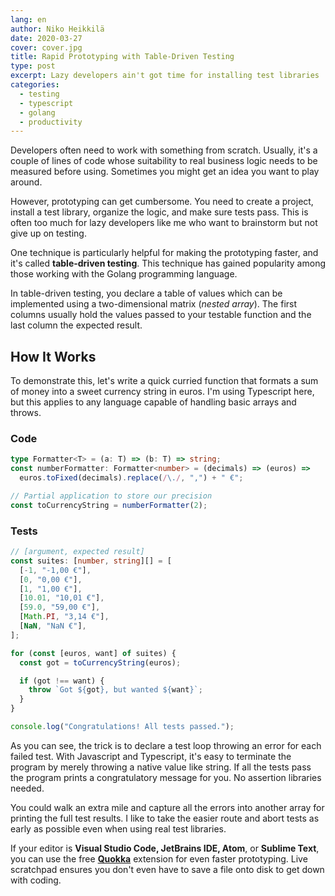 ```yaml
---
lang: en
author: Niko Heikkilä
date: 2020-03-27
cover: cover.jpg
title: Rapid Prototyping with Table-Driven Testing
type: post
excerpt: Lazy developers ain't got time for installing test libraries
categories:
  - testing
  - typescript
  - golang
  - productivity
---
```


Developers often need to work with something from scratch. Usually, it's a couple of lines of code whose suitability to real business logic needs to be measured before using. Sometimes you might get an idea you want to play around.

However, prototyping can get cumbersome. You need to create a project, install a test library, organize the logic, and make sure tests pass. This is often too much for lazy developers like me who want to brainstorm but not give up on testing.

One technique is particularly helpful for making the prototyping faster, and it's called **table-driven testing**. This technique has gained popularity among those working with the Golang programming language.

In table-driven testing, you declare a table of values which can be implemented using a two-dimensional matrix (_nested array_). The first columns usually hold the values passed to your testable function and the last column the expected result.

## How It Works

To demonstrate this, let's write a quick curried function that formats a sum of money into a sweet currency string in euros. I'm using Typescript here, but this applies to any language capable of handling basic arrays and throws.

### **Code**

```ts
type Formatter<T> = (a: T) => (b: T) => string;
const numberFormatter: Formatter<number> = (decimals) => (euros) =>
  euros.toFixed(decimals).replace(/\./, ",") + " €";

// Partial application to store our precision
const toCurrencyString = numberFormatter(2);
```

### **Tests**

```ts
// [argument, expected result]
const suites: [number, string][] = [
  [-1, "-1,00 €"],
  [0, "0,00 €"],
  [1, "1,00 €"],
  [10.01, "10,01 €"],
  [59.0, "59,00 €"],
  [Math.PI, "3,14 €"],
  [NaN, "NaN €"],
];

for (const [euros, want] of suites) {
  const got = toCurrencyString(euros);

  if (got !== want) {
    throw `Got ${got}, but wanted ${want}`;
  }
}

console.log("Congratulations! All tests passed.");
```

As you can see, the trick is to declare a test loop throwing an error for each failed test. With Javascript and Typescript, it's easy to terminate the program by merely throwing a native value like string. If all the tests pass the program prints a congratulatory message for you. No assertion libraries needed.

You could walk an extra mile and capture all the errors into another array for printing the full test results. I like to take the easier route and abort tests as early as possible even when using real test libraries.

If your editor is **Visual Studio Code, JetBrains IDE, Atom**, or **Sublime Text**, you can use the free **[Quokka](https://quokkajs.com/)** extension for even faster prototyping. Live scratchpad ensures you don't even have to save a file onto disk to get down with coding.
